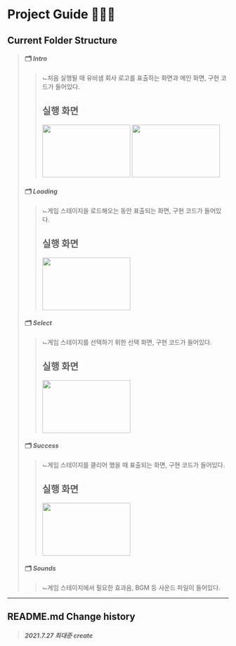 # Project Guide 🧙🏻‍♂️
## Current Folder Structure
> #### 🗂 *Intro*
> > ⌙처음 실행될 때 유비샘 회사 로고를 표출하는 화면과 메인 화면, 구현 코드가 들어있다.
> > ## 실행 화면
> > <img src = "https://user-images.githubusercontent.com/69896751/126109396-99a7437e-1cf6-42a0-88c6-11fd040352b8.png" width="200" height="120">
> > <img src = "https://user-images.githubusercontent.com/69896751/126109764-dafe0986-6b18-4aaa-95f1-3b0984a5253a.png" width="200" height="120">
> #### 🗂 *Loading*
> > ⌙게임 스테이지을 로드해오는 동안 표출되는 화면, 구현 코드가 들어있다.
> > ## 실행 화면
> > <img src = "https://user-images.githubusercontent.com/69896751/127105668-52c820cd-ce92-4407-b234-f4676ae8846b.png" width="200" height="120">
> #### 🗂 *Select*
> > ⌙게임 스테이지를 선택하기 위한 선택 화면, 구현 코드가 들어있다.
> > ## 실행 화면
> > <img src = "https://user-images.githubusercontent.com/69896751/126110335-8d81128c-2fd1-4770-8422-b682df6c2c39.png" width="200" height="120">
> #### 🗂 *Success*
> > ⌙게임 스테이지를 클리어 했을 때 표출되는 화면, 구현 코드가 들어있다.
> > ## 실행 화면
> > <img src = "https://user-images.githubusercontent.com/73592778/126596026-9ca7ec12-6cac-4fcc-bd79-9a9c6554cedb.png" width="200" height="120">
> #### 🗂 *Sounds*
> > ⌙게임 스테이지에서 필요한 효과음, BGM 등 사운드 파일이 들어있다.
-------------
## README.md Change history
> ##### *2021.7.27 최대준 create*
